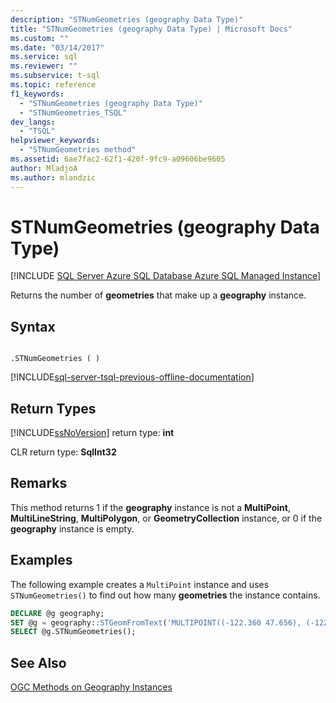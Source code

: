 ```yaml
---
description: "STNumGeometries (geography Data Type)"
title: "STNumGeometries (geography Data Type) | Microsoft Docs"
ms.custom: ""
ms.date: "03/14/2017"
ms.service: sql
ms.reviewer: ""
ms.subservice: t-sql
ms.topic: reference
f1_keywords: 
  - "STNumGeometries (geography Data Type)"
  - "STNumGeometries_TSQL"
dev_langs: 
  - "TSQL"
helpviewer_keywords: 
  - "STNumGeometries method"
ms.assetid: 6ae7fac2-62f1-420f-9fc9-a09606be9605
author: MladjoA
ms.author: mlandzic 
---
```

# STNumGeometries (geography Data Type)
[!INCLUDE [SQL Server Azure SQL Database Azure SQL Managed Instance](../../includes/applies-to-version/sql-asdb-asdbmi.md)]

  Returns the number of **geometries** that make up a **geography** instance.  
  
## Syntax  
  
```  
  
.STNumGeometries ( )  
```  
  
[!INCLUDE[sql-server-tsql-previous-offline-documentation](../../includes/sql-server-tsql-previous-offline-documentation.md)]

## Return Types
 [!INCLUDE[ssNoVersion](../../includes/ssnoversion-md.md)] return type: **int**  
  
 CLR return type: **SqlInt32**  
  
## Remarks  
 This method returns 1 if the **geography** instance is not a **MultiPoint**, **MultiLineString**, **MultiPolygon**, or **GeometryCollection** instance, or 0 if the **geography** instance is empty.  
  
## Examples  
 The following example creates a `MultiPoint` instance and uses `STNumGeometries()` to find out how many **geometries** the instance contains.  
  
```sql
DECLARE @g geography;  
SET @g = geography::STGeomFromText('MULTIPOINT((-122.360 47.656), (-122.343 47.656))', 4326);  
SELECT @g.STNumGeometries();  
```  
  
## See Also  
 [OGC Methods on Geography Instances](../../t-sql/spatial-geography/ogc-methods-on-geography-instances.md)  
  
  
